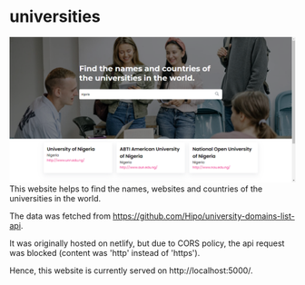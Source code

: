 # universities
<img src="./assets/screenshot.png" alt="project">
This website helps to find the names, websites and countries of the universities in the world.

The data was fetched from https://github.com/Hipo/university-domains-list-api.


It was originally hosted on netlify, but due to CORS policy, the api request was blocked (content was 'http' instead of 'https').

Hence, this website is currently served on http://localhost:5000/.
